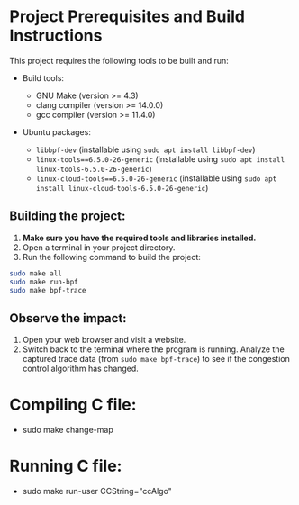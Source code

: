 # Project Prerequisites and Build Instructions
This project requires the following tools to be built and run:

- Build tools:

  - GNU Make (version >= 4.3)
  - clang compiler (version >= 14.0.0)
  - gcc compiler (version >= 11.4.0)
    
- Ubuntu packages:

  - ```libbpf-dev``` (installable using ```sudo apt install libbpf-dev```)
  - ```linux-tools==6.5.0-26-generic``` (installable using ```sudo apt install linux-tools-6.5.0-26-generic```)
  - ```linux-cloud-tools==6.5.0-26-generic``` (installable using ```sudo apt install linux-cloud-tools-6.5.0-26-generic```)
 
## Building the project:

1. **Make sure you have the required tools and libraries installed.**
2. Open a terminal in your project directory.
3. Run the following command to build the project:
```bash
sudo make all
sudo make run-bpf
sudo make bpf-trace
```

## Observe the impact:

1. Open your web browser and visit a website.
2. Switch back to the terminal where the program is running. Analyze the captured trace data (from ```sudo make bpf-trace```) to see if the congestion control algorithm has changed.


# Compiling C file:
- sudo make change-map

# Running C file:
- sudo make run-user CCString="ccAlgo"
